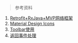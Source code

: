 > 参考资料  
1. [Retrofit+RxJava+MVP网络框架](https://www.jianshu.com/p/7b839b7c5884)  
2. [Material Design Icons](https://materialdesignicons.com)  
3. [Toolbar使用](https://blog.csdn.net/mp624183768/article/details/77847863)  
4. [返回事件处理](https://blog.csdn.net/lin_dianwei/article/details/78914046)  
